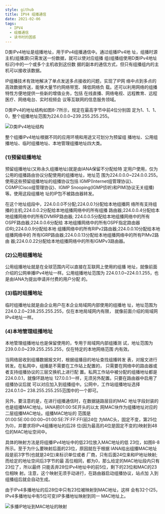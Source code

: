 ```yaml
---
style: github
title: IPV4 组播通信
date: 2021-02-06
tags:
  - IPV4
  - 组播通信
  - 读书时的困惑
---
```


D类IPv4地址是组播地址，用于IPv4组播通信中。通过组播IPv4地 址，组播时源主机(组播源)只需发送一份数据，就可以使对应组播 组(组播组使用D类IPv4地址标识)中的一个或多个主机收到这份数 据的副本的通信方式，但只有组播组内的主机可以接收该数据。

IP组播技术有效地解决了单点发送多点接收的问题，实现了IP网 络中点到多点的高效数据传送，能够大量节约网络带宽、降低网络负 载。还可以利用网络的组播特性方便地提供一些新的增值业务，包括 在线直播、网络电视、远程教育、远程医疗、网络电台、实时视频会 议等互联网的信息服务领域。

D类IPv4的地址结构如图8-7所示，规定在最高字节中前4位分别固 定为1、1、1、0，整个组播地址范围为224.0.0.0~239.255.255.255。

![D类IPv4地址结构](net-multicasting/D-IPv4.png '=333px-')

整个组播IPv4地址根据不同的应用环境和用途又可划分为预留组 播地址、公用组播地址、临时组播地址、本地管理组播地址四大类。

### (1)预留组播地址

预留组播地址(又称永久组播地址)就是由IANA保留不分配给特 定用户使用，仅为公用的组播路由协议分配使用的组播地址，地址范 围为224.0.0.0~224.0.0.255。使用这些预留组播地址的组播协议包括 IGMP(Internet组管理协议)、CGMP(Cisco组管理协议)、IGMP Snooping(IGMP侦听)和PIM(协议无关组播)等。使用这段组播地 址的IP包不被路由器转发。

在这个地址组段中，224.0.0.0不分配;224.0.0.1分配给本地组播网 络所有支持组播的主机;224.0.0.2分配给本地组播网络中的所有组播 路由器;224.0.0.4分配给本地组播网络中的所有DVMRP路由器; 224.0.0.5分配给本地组播网络中的所有OSPF路由器;224.0.0.6分配给 本地组播网络中的所有OSPF指定路由器(DR);224.0.0.9分配给本地 组播网络中的所有RIPv2路由器;224.0.0.10分配给本地组播网络中的 所有IGRP路由器;224.0.0.13分配给本地组播网络中的所有PIMv2路由 器;224.0.0.22分配给本地组播网络中的所有IGMPv3路由器。

### (2)公用组播地址

公用组播地址就是在全球范围内可以直接在互联网上使用的组播 地址，就像前面介绍的公网单播IPv4地址一样。公用组播地址范围为 224.0.1.0~224.0.1.255，也是由IANA为提出申请并付费的用户分配 的。

### (3)临时组播地址

临时组播地址就是由企业用户在本企业局域网内部使用的组播地 址，地址范围为224.0.2.0~238.255.255.255，仅在本地局域网内有限， 就像前面介绍的局域网IPv4地址一样。

### (4)本地管理组播地址

本地管理组播地址也是保留使用的，专用于局域网内部组播测 试，地址范围为239.0.0.0~239.255.255.255，仅在特定的本地网络范围 内有效。

当网络层收到组播数据报文时，根据组播目的地址查找组播转发 表，对报文进行转发。在私网中，组播是不需要在工作站上配置的， 只需要在网络中的路由器或者支持组播协议的三层交换机上进行配 置。私网工作站中被分配的组播地址都是224.0.0.1，就像环路地址 127.0.0.1一样，无须另外配置。只要在路由器中启用了组播协议后就 可以对应加入到组播组中。公网中，工作站组播地址选择224.0.1.0~ 238.255.255.255范围中的一个即可。

另外，要注意的是，在进行组播通信时，在数据链路层目的MAC 地址字段封装的也是组播MAC地址。IANA把01:00:5E开头的以太 网MAC块作为组播地址对应的二层组播MAC地址。组播MAC地址的 范围是01:00:5E:00:00:00~01:00:5E:7F:FF:FF(前24位 为MAC头，固定不变，第25位为0)，并要求将IPv4组播地址的后28 位(因为最高的4位是固定不变的)映射到48位的MAC地址空间中。

具体的映射方法是将组播IPv4地址中的低23位放入MAC地址的低 23位，如图8-8所示。至于为什么要映射后面的23位，原因就在于根据 IANA给出组播MAC地址段是前3字节(也就是24位)来标识单位或者 厂商，只有后面24位来和IP地址映射;而给定的地址空间后3字节的最 高位相同，都为0，那么给定的MAC地址段内只有23位了，所以最终 只能丢弃28位IPv4地址中的前5位，剩下的23位和MAC的23位相映 射。注意，这个映射无须手动进行，在路由器启动组播协议，站点加 入到组播组后就会自动生成。

由于IPv4多播地址的后28位中只有23位被映射到MAC地址，这样 会有32个(25，IPv4多播地址中有5位可变)IP多播地址映射到同一 MAC地址上。

![多播IP地址到MAC地址的映射](net-multicasting/IP-MAC.png '=333px-')
